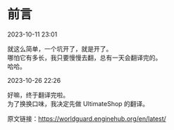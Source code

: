 # 前言

2023-10-11 23:01

就这么简单，一个坑开了，就是开了。    
哪怕它有多长，我只要慢慢去翻，总有一天会翻译完的。    
哈哈。

2023-10-26 22:26

好嘛，终于翻译完啦。    
为了换换口味，我决定先做 UltimateShop 的翻译。

原文链接：https://worldguard.enginehub.org/en/latest/
